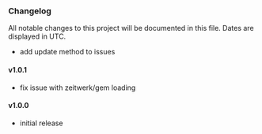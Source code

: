 ### Changelog

All notable changes to this project will be documented in this file. Dates are displayed in UTC.

- add update method to issues

#### v1.0.1

- fix issue with zeitwerk/gem loading

#### v1.0.0

- initial release
